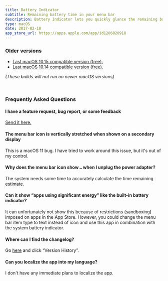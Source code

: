 ```yaml
---
title: Battery Indicator
subtitle: Remaining battery time in your menu bar
description: Battery Indicator lets you quickly glance the remaining battery time or percentage right in your menu bar.
type: macOS
date: 2017-02-18
app_store_url: https://apps.apple.com/app/id1206020918
---
```


### Older versions

- [Last macOS 10.15 compatible version (free).](https://github.com/sindresorhus/meta/files/6565005/Battery.Indicator.2.7.1.-.macOS.10.15.zip)
- [Last macOS 10.14 compatible version (free).](https://github.com/sindresorhus/meta/files/4127047/Battery-Indicator-2.1.0-Mojave.zip)

*(These builds will not run on newer macOS versions)*

<br>

<h3 id="faq">Frequently Asked Questions</h3>

#### I have a feature request, bug report, or some feedback

[Send it here.](https://sindresorhus.com/feedback/?product=Battery%20Indicator&referrer=Website-FAQ)

#### The menu bar icon is vertically stretched when shown on a secondary display

This is a macOS 11 bug. I have tried to work around this issue, but it's out of my control.

#### Why does the menu bar icon show `…` when I unplug the power adapter?

The system needs some time to accurately calculate the time remaining estimate.

#### Can it show “apps using significant energy” like the built-in battery indicator?

It can unfortunately not show this because of restrictions (sandboxing) imposed on apps in the App Store. However, you could change the menu bar item type to text instead of icon and use this app in combination with the system battery indicator.

#### Where can I find the changelog?

Go [here](https://apps.apple.com/app/id1206020918) and click “Version History”.

#### Can you localize the app into my language?

I don't have any immediate plans to localize the app.
